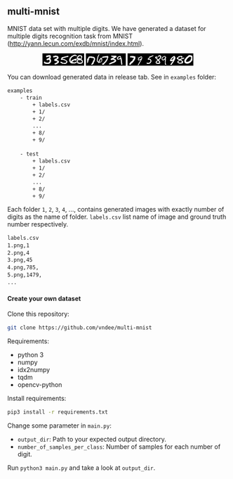 ## multi-mnist
MNIST data set with multiple digits. We have generated a
dataset for multiple digits recognition task from MNIST (http://yann.lecun.com/exdb/mnist/index.html).
<p align="center"> 
	<img src="examples/train/5/40.png">
  	<img src="examples/train/5/41.png">
  	<img src="examples/train/8/70.png">
</p>

You can download generated data in release tab.
See in `examples` folder:

```
examples
    - train
        + labels.csv
        + 1/
        + 2/
        ...
        + 8/
        + 9/
        
    - test
        + labels.csv
        + 1/
        + 2/
        ...
        + 8/
        + 9/    
```
Each folder `1`, `2`, `3`, `4`, ..., contains generated
images with exactly number of digits as the name of folder. `labels.csv`
list name of image and ground truth number respectively.
```bash
labels.csv
1.png,1
2.png,4
3.png,45
4.png,785,
5.png,1479,
...

``` 

#### Create your own dataset

Clone this repository:
```bash
git clone https://github.com/vndee/multi-mnist
```
Requirements:

- python 3
- numpy
- idx2numpy
- tqdm
- opencv-python

Install requirements:
```bash
pip3 install -r requirements.txt
```

Change some parameter in `main.py`:

- `output_dir`: Path to your expected output directory.
- `number_of_samples_per_class`: Number of samples for each number of digit.

Run `python3 main.py` and take a look at `output_dir`.
